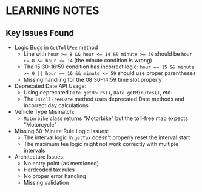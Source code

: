 # LEARNING NOTES

## Key Issues Found

* Logic Bugs in `GetTollFee` method  
  * Line with `hour >= 8 && hour <= 14 && minute >= 30` should be `hour >= 8 && hour <= 14` (the minute condition is wrong)  
  * The 15:30-16:59 condition has incorrect logic: `hour == 15 && minute >= 0 || hour == 16 && minute <= 59` should use proper parentheses  
  * Missing handling for the 08:30-14:59 time slot properly  
* Deprecated Date API Usage:  
  * Using deprecated `Date.getHours()`, `Date.getMinutes()`, etc.  
  * The `IsTollFreeDate` method uses deprecated Date methods and incorrect day calculations  
* Vehicle Type Mismatch:  
  * `Motorbike` class returns "Motorbike" but the toll-free map expects "Motorcycle"  
* Missing 60-Minute Rule Logic Issues:  
  * The interval logic in `getTax` doesn't properly reset the interval start  
  * The maximum fee logic might not work correctly with multiple intervals  
* Architecture Issues:  
  * No entry point (as mentioned)  
  * Hardcoded tax rules  
  * No proper error handling  
  * Missing validation